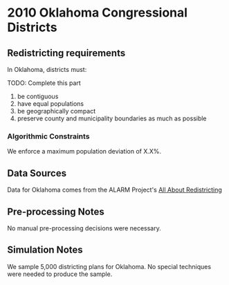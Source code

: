 # 2010 Oklahoma Congressional Districts

## Redistricting requirements
In Oklahoma, districts must:

TODO: Complete this part 
1. be contiguous
1. have equal populations
1. be geographically compact
1. preserve county and municipality boundaries as much as possible


### Algorithmic Constraints
We enforce a maximum population deviation of X.X%.

## Data Sources
Data for Oklahoma comes from the ALARM Project's [All About Redistricting](https://redistricting.lls.edu/state/oklahoma/?cycle=2010&level=Congress&startdate=2011-05-10)


## Pre-processing Notes
No manual pre-processing decisions were necessary.

## Simulation Notes
We sample 5,000 districting plans for Oklahoma.
No special techniques were needed to produce the sample.
